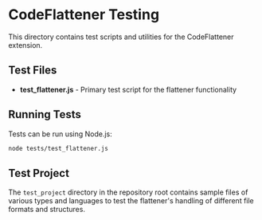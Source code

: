 # CodeFlattener Testing

This directory contains test scripts and utilities for the CodeFlattener extension.

## Test Files

- **test_flattener.js** - Primary test script for the flattener functionality

## Running Tests

Tests can be run using Node.js:

```bash
node tests/test_flattener.js
```

## Test Project

The `test_project` directory in the repository root contains sample files of various types and languages to test the flattener's handling of different file formats and structures.
